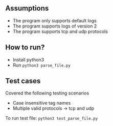 ## Assumptions
* The program only supports default logs
* The program supports logs of version 2
* The program supports tcp and udp protocols

## How to run?
* Install python3
* Run `python3 parse_file.py`

## Test cases
Covered the following testing scenarios
* Case insensitive tag names
* Multiple valid protocols -> tcp and udp

To run test file: `python3 test_parse_file.py`